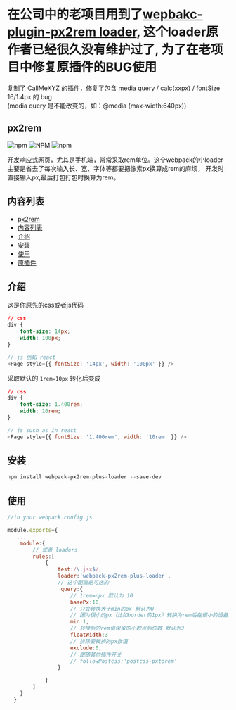 # 在公司中的老项目用到了[wepbakc-plugin-px2rem loader](https://www.npmjs.com/package/webpack-px-to-rem), 这个loader原作者已经很久没有维护过了, 为了在老项目中修复原插件的BUG使用

复制了 CallMeXYZ 的插件，修复了包含 media query / calc(xxpx) /  fontSize  16/1.4px  的 bug  
(media query 是不能改变的，如：@media (max-width:640px))

## px2rem
![npm](https://img.shields.io/npm/v/webpack-px2rem-loader.svg)
![NPM](https://img.shields.io/npm/l/webpack-px2rem-loader.svg)
![npm](https://img.shields.io/npm/dt/webpack-px2rem-loader.svg)

开发响应式网页，尤其是手机端，常常采取rem单位。这个webpack的小loader主要是省去了每次输入长、宽、字体等都要把像素px换算成rem的麻烦，
开发时直接输入px,最后打包打包时换算为rem。

## 内容列表
- [px2rem](#px2rem)
- [内容列表](#内容列表)
- [介绍](#介绍)
- [安装](#安装)
- [使用](#使用)
- [原插件](#原插件)

## 介绍
这是你原先的css或者js代码
```css
// css
div {
    font-size: 14px;
    width: 100px;
}
```
```javascript
// js 例如 react
<Page style={{ fontSize: '14px', width: '100px' }} />
```
采取默认的 `1rem=10px` 转化后变成
```css
// css
div {
    font-size: 1.400rem;
    width: 10rem;
}
```
```javascript
// js such as in react
<Page style={{ fontSize: '1.400rem', width: '10rem' }} />
```

## 安装
```javascript
npm install webpack-px2rem-plus-loader --save-dev
```

## 使用
```javascript
//in your webpack.config.js

module.exports={
   ...
    module:{
        // 或者 loaders
        rules:[
            {
                test:/\.jsx$/,
                loader:'webpack-px2rem-plus-loader',
                // 这个配置是可选的
                 query:{
                    // 1rem=npx 默认为 10
                    basePx:10,
                    // 只会转换大于min的px 默认为0
                    // 因为很小的px（比如border的1px）转换为rem后在很小的设备上结果会小于1px，有的设备就会不显示
                    min:1,
                    // 转换后的rem值保留的小数点后位数 默认为3
                    floatWidth:3
                    // 排除要转换的px数值
                    exclude:0,
                    // 跟随其他插件开关
                    // followPostcss:'postcss-pxtorem'
                }

            }
        ]
    }
  }
```
